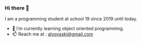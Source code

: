 ### Hi there 👋

I am a programming student at school 19 since 2019 until today.

- 🌱 I’m currently learning object oriented programming.
- 📫 Reach me at : alyovaski@gmail.com
